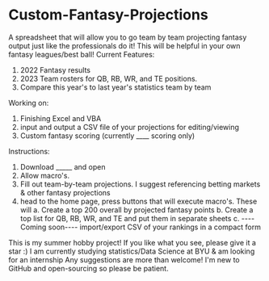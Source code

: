 # Custom-Fantasy-Projections
A spreadsheet that will allow you to go team by team projecting fantasy output just like the professionals do it!  This will be helpful in your own fantasy leagues/best ball!
Current Features:
1. 2022 Fantasy results 
2. 2023 Team rosters for QB, RB, WR, and TE positions.
3. Compare this year's to last year's statistics team by team

Working on:
1. Finishing Excel and VBA
2. input and output a CSV file of your projections for editing/viewing
3. Custom fantasy scoring (currently ____ scoring only) 

Instructions:
1. Download _____ and open
2. Allow macro's.
3. Fill out team-by-team projections. I suggest referencing betting markets & other fantasy projections
4. head to the home page, press buttons that will execute macro's. These will
   a. Create a top 200 overall by projected fantasy points
   b. Create a top list for QB, RB, WR, and TE and put them in separate sheets
   c. ----Coming soon---- import/export CSV of your rankings in a compact form

This is my summer hobby project! If you like what you see, please give it a star :) I am currently studying statistics/Data Science at BYU & am looking for an internship
Any suggestions are more than welcome! I'm new to GitHub and open-sourcing so please be patient. 

